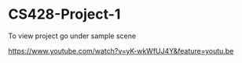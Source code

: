 # CS428-Project-1

To view project go under sample scene

https://www.youtube.com/watch?v=yK-wkWfUJ4Y&feature=youtu.be
